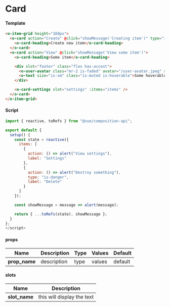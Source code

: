 # Card

<Demo componentName="examples-card-doc" />

#### Template
```html
<o-item-grid height="160px">
  <o-card action="Create" @click="showMessage('Creating item')" type="is-dashed">
    <o-card-heading>Create new item</o-card-heading>
  </o-card>
  <o-card action="View" @click="showMessage('View some item')">
    <o-card-heading>Some item</o-card-heading>

    <div slot="footer" class="flex has-accent">
      <o-user-avatar class="mr-2 is-faded" avatar="/user-avatar.jpeg" size="is-tiny" />
      <o-text size="is-sm" class="is-muted is-hoverable">Some hoverable text</o-text>
    </div>

    <o-card-settings slot="settings" :items="items" />
  </o-card>
</o-item-grid>
```

#### Script
```js
import { reactive, toRefs } from "@vue/composition-api";

export default {
  setup() {
    const state = reactive({
      items: [
        {
          action: () => alert("View settings"),
          label: "Settings"
        },
        {
          action: () => alert("Destroy something"),
          type: "is-danger",
          label: "Delete"
        }
      ]
    });

    const showMessage = message => alert(message);

    return { ...toRefs(state), showMessage };
  }
};
</script>
```

#### props

|Name|Description|Type|Values|Default|
|---|---|---|---|---|
|**prop_name**|description|type|values|default|

#### slots

|Name|Description|
|---|---|
|**slot_name**|this will display the text|

<portal-target name="octo-modals" transition="o-modal-transition" multiple />
<portal-target name="octo-popups" />